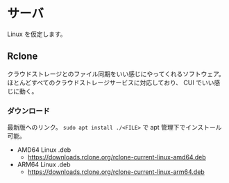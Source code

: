 # サーバ

Linux を仮定します。

## Rclone

クラウドストレージとのファイル同期をいい感じにやってくれるソフトウェア。
ほとんどすべてのクラウドストレージサービスに対応しており、
CUI でいい感じに動く。

### ダウンロード

最新版へのリンク。
`sudo apt install ./<FILE>` で apt 管理下でインストール可能。

* AMD64 Linux .deb
  * <https://downloads.rclone.org/rclone-current-linux-amd64.deb>
* ARM64 Linux .deb
  * <https://downloads.rclone.org/rclone-current-linux-arm64.deb>

